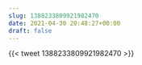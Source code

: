 ```yaml
---
slug: 1388233809921982470
date: 2021-04-30 20:48:27+00:00
draft: false
---
```


{{< tweet 1388233809921982470 >}}
